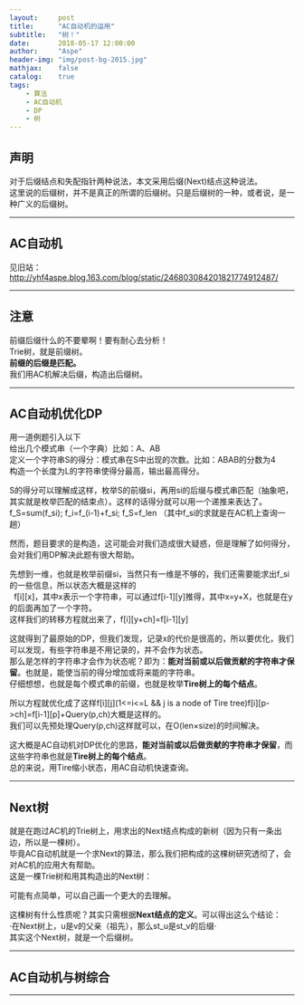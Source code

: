 ```yaml
---
layout:     post
title:      "AC自动机的运用"
subtitle:   "树！"
date:       2018-05-17 12:00:00
author:     "Aspe"
header-img: "img/post-bg-2015.jpg"
mathjax:    false
catalog:    true
tags:
    - 算法
    - AC自动机
    - DP
    - 树
---
```


## 声明
  对于后缀结点和失配指针两种说法，本文采用后缀(Next)结点这种说法。  
  这里说的后缀树，并不是真正的所谓的后缀树。只是后缀树的一种，或者说，是一种广义的后缀树。  

---

## AC自动机
  见旧站：http://yhf4aspe.blog.163.com/blog/static/246803084201821774912487/

---

## 注意
  前缀后缀什么的不要晕啊！要有耐心去分析！  
  Trie树，就是前缀树。  
  **前缀的后缀是匹配。**  
  我们用AC机解决后缀，构造出后缀树。  

---

## AC自动机优化DP
   用一道例题引入以下  
   给出几个模式串（一个字典）比如：A、AB  
   定义一个字符串S的得分：模式串在S中出现的次数。比如：ABAB的分数为4  
   构造一个长度为L的字符串使得分最高，输出最高得分。  
   
   S的得分可以理解成这样，枚举S的前缀si，再用si的后缀与模式串匹配（抽象吧，其实就是枚举匹配的结束点）。这样的话得分就可以用一个递推来表达了。  
   f_S=sum(f_si); f_i=f_(i-1)+f_si; f_S=f_len （其中f_si的求就是在AC机上查询一趟）  
   
   然而，题目要求的是构造，这可能会对我们造成很大疑惑，但是理解了如何得分，会对我们用DP解决此题有很大帮助。  
   
   先想到一维，也就是枚举前缀si，当然只有一维是不够的，我们还需要能求出f_si的一些信息，所以状态大概是这样的  
   f[i][x]，其中x表示一个字符串，可以通过f[i-1][y]推得，其中x=y+X，也就是在y的后面再加了一个字符。  
   这样我们的转移方程就出来了，f[i][y+ch]=f[i-1][y]  
   
   这就得到了最原始的DP，但我们发现，记录x的代价是很高的，所以要优化，我们可以发现，有些字符串是不用记录的，并不会作为状态。  
   那么是怎样的字符串才会作为状态呢？即为：**能对当前或以后做贡献的字符串才保留**。也就是，能使当前的得分增加或将来能的字符串。  
   仔细想想，也就是每个模式串的前缀，也就是枚举**Tire树上的每个结点**。  
   
   所以方程就优化成了这样f[i][j](1<=i<=L && j is a node of Tire tree)f[i][p->ch]=f[i-1][p]+Query(p,ch)大概是这样的。  
   我们可以先预处理Query(p,ch)这样就可以，在O(len×size)的时间解决。  
   
   这大概是AC自动机对DP优化的思路，**能对当前或以后做贡献的字符串才保留**，而这些字符串也就是**Tire树上的每个结点**。  
   总的来说，用Tire缩小状态，用AC自动机快速查询。  

---

## Next树
  就是在跑过AC机的Trie树上，用求出的Next结点构成的新树（因为只有一条出边，所以是一棵树）。  
  毕竟AC自动机就是一个求Next的算法，那么我们把构成的这棵树研究透彻了，会对AC机的应用大有帮助。  
  这是一棵Trie树和用其构造出的Next树：  
  
  可能有点简单，可以自己画一个更大的去理解。  
  
  这棵树有什么性质呢？其实只需根据**Next结点的定义**。可以得出这么个结论：  
  ·在Next树上，u是v的父亲（祖先），那么st_u是st_v的后缀·  
  其实这个Next树，就是一个后缀树。  
 
 
 ---
 
 ## AC自动机与树综合
 
 ---
